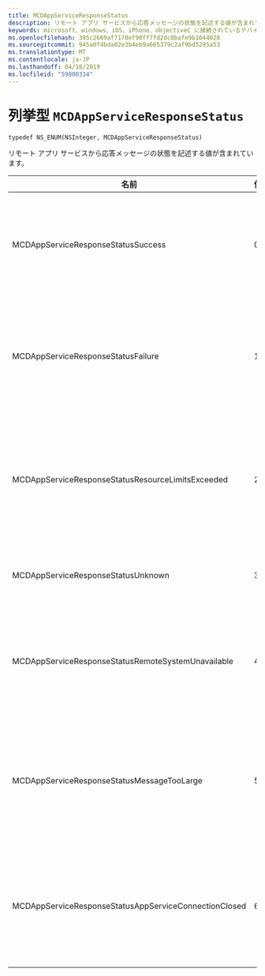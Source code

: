 ```yaml
---
title: MCDAppServiceResponseStatus
description: リモート アプリ サービスから応答メッセージの状態を記述する値が含まれています。
keywords: microsoft、windows、iOS、iPhone、objectiveC に接続されているデバイス、プロジェクトのローマ
ms.openlocfilehash: 395c2669af7178ef90ff7fd2dc8bafe9b1044028
ms.sourcegitcommit: 945a0f4bda02e3b4eb9a665379c2af9bd5285a53
ms.translationtype: MT
ms.contentlocale: ja-JP
ms.lasthandoff: 04/18/2019
ms.locfileid: "59800334"
---
```

# <a name="enum-mcdappserviceresponsestatus"></a>列挙型 `MCDAppServiceResponseStatus`

```
typedef NS_ENUM(NSInteger, MCDAppServiceResponseStatus)
```

リモート アプリ サービスから応答メッセージの状態を記述する値が含まれています。

|名前         | 値  | 説明    |                           
|--------|-------------|-----|
|MCDAppServiceResponseStatusSuccess |0| App service は正常に受信し、メッセージを処理します。|
|MCDAppServiceResponseStatusFailure |1| App service は、受信とメッセージを処理できませんでした。|
|MCDAppServiceResponseStatusResourceLimitsExceeded |2| App service では、十分なリソースが使用可能なために終了しました。|
|MCDAppServiceResponseStatusUnknown |3| 不明なエラーが発生しました。|
|MCDAppServiceResponseStatusRemoteSystemUnavailable |4| メッセージの送信、デバイスは、ご利用いただけません。|
|MCDAppServiceResponseStatusMessageTooLarge |5| App service が大きすぎるため、メッセージを処理できませんでした。|
|MCDAppServiceResponseStatusAppServiceConnectionClosed|6| 応答が送信される前に、アプリ サービスの接続が閉じられました。|